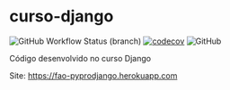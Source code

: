 # curso-django

![GitHub Workflow Status (branch)](https://img.shields.io/github/workflow/status/felipeantonioonline/curso-django/curso-django%20CI/main)
[![codecov](https://codecov.io/gh/FelipeAntonioOnline/libpythonpro/branch/main/graph/badge.svg?token=4X4Y6RZVGU)](https://codecov.io/gh/FelipeAntonioOnline/curso-django)
![GitHub](https://img.shields.io/github/license/felipeantonioonline/curso-django)

Código desenvolvido no curso Django

Site: https://fao-pyprodjango.herokuapp.com
